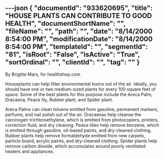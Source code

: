 ---json
{
  "documentId": "933620695",
  "title": "HOUSE PLANTS CAN CONTRIBUTE TO GOOD HEALTH",
  "documentShortName": "",
  "fileName": "",
  "path": "",
  "date": "8/14/2000 8:54:00 PM",
  "modificationDate": "8/14/2000 8:54:00 PM",
  "templateId": "",
  "segmentId": "81",
  "isRoot": "False",
  "isActive": "True",
  "sortOrdinal": "",
  "clientId": "",
  "tag": ""
}
---

By Brigitte Mars, for healthshop.com 

Houseplants can help filter environmental toxins out of the air. Ideally, you should have one or two medium-sized plants for every 100 square feet of space. Some of the best plants for this purpose include the Areca Palm, Dracaena, Peace lily, Rubber plant, and Spider plant. 

Areca Palms can clean toluene emitted from gasoline, permanent markers, perfume, and nail polish out of the air. Dracaenas help cleanse the carcinogen trichloroethylene, which is emitted from photocopiers, printers, correction fluid, and dry cleaning. Peace lilies help remove benzene, which is emitted through gasoline, oil-based paints, and dry-cleaned clothing. Rubber plants help remove formaldehyde emitted from new carpets, particle board, acrylic paints, and dry-cleaned clothing. Spider plants help remove carbon dioxide, which accumulates around poorly ventilated heaters and appliances.

